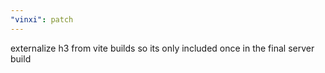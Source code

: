 ```yaml
---
"vinxi": patch
---
```


externalize h3 from vite builds so its only included once in the final server build
